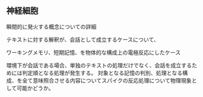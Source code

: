 
## 神経細胞

瞬間的に発火する概念についての詳細


テキストに対する解釈が、会話として成立するケースについて、

ワーキングメモリ、短期記憶、を物体的な構成上の電極反応にしたケース

環境下が会話である場合、単独のテキストの処理だけでなく、会話を成立するためには判定順となる処理が発生する。
対象となる記憶の判別、処理となる構成、を全て意味照合させる内容についてスパイクの反応処理について物理現象として可能かどうか。
